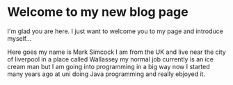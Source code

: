 # Welcome to my new blog page

I'm glad you are here. I just want to welcome you to my page and introduce myself...

Here goes my name is Mark Simcock I am from the UK and live near the city of liverpool in a place called Wallassey my normal job currently is an ice cream man but I am going into programming in a big way now I started many years ago at uni doing Java programming and really ebjoyed it.
